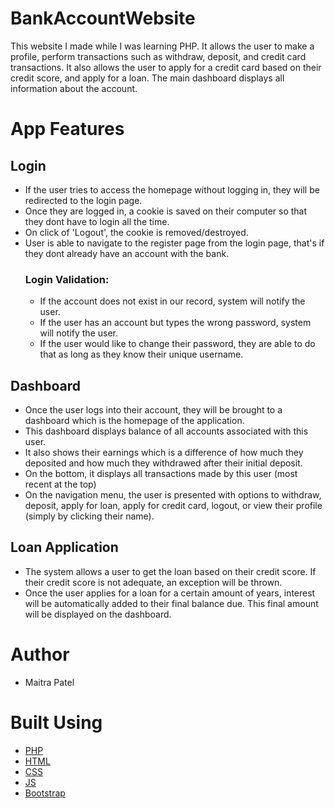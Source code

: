 # BankAccountWebsite
This website I made while I was learning PHP. It allows the user to make a profile, perform transactions such as withdraw, deposit, and credit card transactions. It also allows the user to apply for a credit card based on their credit score, and apply for a loan. The main dashboard displays all information about the account.

# App Features
  ## Login
  * If the user tries to access the homepage without logging in, they will be redirected to the login page. 
  * Once they are logged in, a cookie is saved on their computer so that they dont have to login all the time. 
  * On click of 'Logout', the cookie is removed/destroyed. 
  * User is able to navigate to the register page from the login page, that's if they dont already have an account with the bank. 
      ### Login Validation:
      * If the account does not exist in our record, system will notify the user. 
      * If the user has an account but types the wrong password, system will notify the user. 
      * If the user would like to change their password, they are able to do that as long as they know their unique username. 
  ## Dashboard
  * Once the user logs into their account, they will be brought to a dashboard which is the homepage of the application. 
  * This dashboard displays balance of all accounts associated with this user. 
  * It also shows their earnings which is a difference of how much they deposited and how much they withdrawed after their initial deposit. 
  * On the bottom, it displays all transactions made by this user (most recent at the top)
  * On the navigation menu, the user is presented with options to withdraw, deposit, apply for loan, apply for credit card, logout, or view their profile (simply by clicking their name).
  ## Loan Application
  * The system allows a user to get the loan based on their credit score. If their credit score is not adequate, an exception will be thrown. 
  * Once the user applies for a loan for a certain amount of years, interest will be automatically added to their final balance due. This final amount will be displayed on the dashboard. 
  

# Author
* Maitra Patel
# Built Using
* [PHP]
* [HTML]
* [CSS]
* [JS]
* [Bootstrap]


[PHP]: https://www.php.net/manual/en/install.php
[HTML]: https://developer.mozilla.org/en-US/docs/Web/HTML
[CSS]: https://developer.mozilla.org/en-US/docs/Web/CSS
[JS]: https://developer.mozilla.org/en-US/docs/Web/JavaScript
[Bootstrap]: https://getbootstrap.com/

